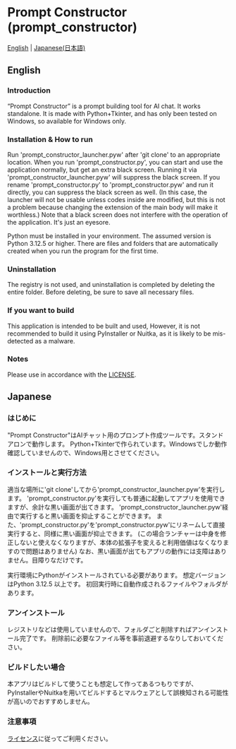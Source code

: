 # Prompt Constructor (prompt_constructor)
[English](#english) | [Japanese(日本語)](#japanese)

## English

### Introduction
“Prompt Constructor” is a prompt building tool for AI chat. It works standalone.
It is made with Python+Tkinter, and has only been tested on Windows, so available for Windows only.

### Installation & How to run
Run 'prompt_constructor_launcher.pyw' after 'git clone' to an appropriate location. 
When you run 'prompt_constructor.py', you can start and use the application normally, but get an extra black screen.
Running it via 'prompt_constructor_launcher.pyw' will suppress the black screen.
If you rename 'prompt_constructor.py' to 'prompt_constructor.pyw' and run it directly, you can suppress the black screen as well.
(In this case, the launcher will not be usable unless codes inside are modified, but this is not a problem because changing the extension of the main body will make it worthless.)
Note that a black screen does not interfere with the operation of the application. It's just an eyesore.

Python must be installed in your environment. The assumed version is Python 3.12.5 or higher.
There are files and folders that are automatically created when you run the program for the first time.

### Uninstallation
The registry is not used, and uninstallation is completed by deleting the entire folder.
Before deleting, be sure to save all necessary files.

### If you want to build
This application is intended to be built and used, 
However, it is not recommended to build it using PyInstaller or Nuitka, 
as it is likely to be mis-detected as a malware.

### Notes
Please use in accordance with the [LICENSE](./LICENSE).



## Japanese

### はじめに
"Prompt Constructor"はAIチャット用のプロンプト作成ツールです。スタンドアロンで動作します。
Python+Tkinterで作られています。Windowsでしか動作確認していませんので、Windows用とさせてください。

### インストールと実行方法
適当な場所に'git clone'してから'prompt_constructor_launcher.pyw'を実行します。
'prompt_constructor.py'を実行しても普通に起動してアプリを使用できますが、余計な黒い画面が出てきます。
'prompt_constructor_launcher.pyw'経由で実行すると黒い画面を抑止することができます。
また、'prompt_constructor.py'を'prompt_constructor.pyw'にリネームして直接実行すると、同様に黒い画面が抑止できます。
(この場合ランチャーは中身を修正しないと使えなくなりますが、本体の拡張子を変えると利用価値はなくなりますので問題はありません)
なお、黒い画面が出てもアプリの動作には支障はありません。目障りなだけです。

実行環境にPythonがインストールされている必要があります。 想定バージョンはPython 3.12.5 以上です。
初回実行時に自動作成されるファイルやフォルダがあります。

### アンインストール
レジストリなどは使用していませんので、フォルダごと削除すればアンインストール完了です。
削除前に必要なファイル等を事前退避するなりしておいてください。

### ビルドしたい場合
本アプリはビルドして使うことも想定して作ってあるつもりですが、
PyInstallerやNuitkaを用いてビルドするとマルウェアとして誤検知される可能性が高いのでおすすめしません。

### 注意事項
[ライセンス](./LICENSE)に従ってご利用ください。


